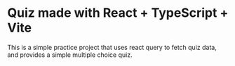 # Quiz made with React + TypeScript + Vite

This is a simple practice project that uses react query to fetch quiz data, and provides a simple multiple choice quiz.
